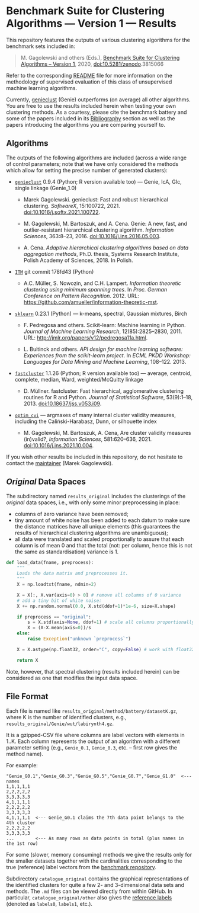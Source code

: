 # Benchmark Suite for Clustering Algorithms — Version 1 — Results

This repository features the outputs of various clustering algorithms
for the benchmark sets included in:

> M. Gagolewski and others (Eds.),
[Benchmark Suite for Clustering Algorithms – Version 1](https://github.com/gagolews/clustering_benchmarks_v1),
2020, [doi:10.5281/zenodo](https://dx.doi.org/10.5281/zenodo).3815066

Refer to the corresponding
[README](https://github.com/gagolews/clustering_benchmarks_v1/blob/master/README.md)
file for more information on the methodology of supervised
evaluation of this class of unsupervised machine learning algorithms.

Currently, [genieclust](https://genieclust.gagolewski.com) (Genie)
outperforms (on average) all other algorithms.
You are free to use the results included herein when testing
your own clustering methods.
As a courtesy, please cite the benchmark battery and
some of the papers included in its
[Bibliography](https://github.com/gagolews/clustering_benchmarks_v1/blob/master/README.md#bibliography) section
as well as the papers introducing the algorithms you are comparing yourself to.




## Algorithms

The outputs of the following algorithms are included
(across a wide range of control parameters; note that we have only considered
the methods which allow for setting the precise number of generated clusters):

* [`genieclust`](https://genieclust.gagolewski.com)
    0.9.4 (Python; R version available too) — Genie, IcA, GIc,
    single linkage (Genie_1.0)

    * Marek Gagolewski. genieclust: Fast and robust hierarchical
    clustering. *SoftwareX*, 15:100722, 2021. [doi:10.1016/j.softx.2021.100722](https://dx.doi.org/10.1016/j.softx.2021.100722).

    * M. Gagolewski, M. Bartoszuk, and A. Cena. Genie: A new, fast,
    and outlier-resistant hierarchical clustering algorithm.
    *Information Sciences*, 363:8–23, 2016. [doi:10.1016/j.ins.2016.05.003](https://dx.doi.org/10.1016/j.ins.2016.05.003).

    * A. Cena. *Adaptive hierarchical clustering algorithms based
    on data aggregation methods*, Ph.D. thesis, Systems Research Institute,
    Polish Academy of Sciences, 2018. In Polish.


* [`ITM`](https://github.com/amueller/information-theoretic-mst)
    git commit 178fd43 (Python)

    * A.C. Müller, S. Nowozin, and C.H. Lampert.
    *Information theoretic clustering using minimum spanning trees*.
    In *Proc. German Conference on Pattern Recognition*. 2012.
    URL: https://github.com/amueller/information-theoretic-mst.


* [`sklearn`](https://scikit-learn.org/stable/modules/clustering.html)
    0.23.1 (Python) — k-means, spectral, Gaussian mixtures, Birch

    * F. Pedregosa and others. Scikit-learn: Machine learning in Python.
    *Journal of Machine Learning Research*, 12(85):2825–2830, 2011.
    URL: http://jmlr.org/papers/v12/pedregosa11a.html.

    * L. Buitinck and others. *API design for machine learning software:
    Experiences from the scikit-learn project*. In *ECML PKDD Workshop:
    Languages for Data Mining and Machine Learning*, 108–122. 2013.


* [`fastcluster`](http://www.danifold.net/fastcluster.html) 1.1.26
    (Python; R version available too) — average, centroid, complete,
    median, Ward, weighted/McQuitty linkage

    * D. Müllner. fastcluster: Fast hierarchical, agglomerative clustering
    routines for R and Python. *Journal of Statistical Software*,
    53(9):1–18, 2013. [doi:10.18637/jss.v053.i09](https://dx.doi.org/10.18637/jss.v053.i09).


* [`optim_cvi`](https://github.com/gagolews/optim_cvi) — argmaxes of
    many internal cluster validity measures,
    including the Caliński-Harabasz, Dunn, or silhouette index

    * M. Gagolewski, M. Bartoszuk, A. Cena,
    Are cluster validity measures (in)valid?,
    *Information Sciences*, 581:620–636, 2021.
    [doi:10.1016/j.ins.2021.10.004](https://dx.doi.org/10.1016/j.ins.2021.10.004).

If you wish other results be included in this repository,
do not hesitate to contact the [maintainer](https://www.gagolewski.com)
(Marek Gagolewski).



## *Original* Data Spaces

The subdirectory named `results_original` includes the clusterings
of the *original* data spaces, i.e., with only some minor preprocessing
in place:

* columns of zero variance have been removed;
* tiny amount of white noise has been added to each datum to make sure the
    distance matrices have all unique elements (this guarantees the
    results of hierarchical clustering algorithms are unambiguous);
* all data were translated and scaled proportionally
    to assure that each column is of mean 0 and that the total (not: per column,
    hence this is not the same as standardisation) variance is 1.

```python
def load_data(fname, preprocess):
    """
    Loads the data matrix and preprocesses it.
    """
    X = np.loadtxt(fname, ndmin=2)

    X = X[:, X.var(axis=0) > 0] # remove all columns of 0 variance
    # add a tiny bit of white noise:
    X += np.random.normal(0.0, X.std(ddof=1)*1e-6, size=X.shape)

    if preprocess == "original":
        s = X.std(axis=None, ddof=1) # scale all columns proportionally
        X = (X-X.mean(axis=0))/s
    else:
        raise Exception("unknown `preprocess`")

    X = X.astype(np.float32, order="C", copy=False) # work with float32

    return X
```

Note, however, that spectral clustering (results included herein)
can be considered as one that modifies the input data space.



## File Format

Each file is named like `results_original/method/battery/datasetK.gz`,
where K is the number of identified clusters, e.g.,
`results_original/Genie/wut/labirynth4.gz`.

It is a gzipped-CSV file where columns are label vectors with elements
in 1..K. Each column represents the output of an algorithm
with a different parameter setting (e.g., `Genie_0.1`, `Genie_0.3`, etc. –
first row gives the method name).


For example:

```
"Genie_G0.1","Genie_G0.3","Genie_G0.5","Genie_G0.7","Genie_G1.0"  <--- names
1,1,1,1,1
2,2,2,2,2
3,3,3,3,3
4,1,1,1,1
2,2,2,2,2
3,3,3,3,3
4,1,1,1,1  <--- Genie_G0.1 claims the 7th data point belongs to the 4th cluster
2,2,2,2,2
3,3,3,3,3
...        <--- As many rows as data points in total (plus names in the 1st row)
```


For some (slower, memory consuming) methods we give the results only for
the smaller datasets together with the cardinalities corresponding to the
true (reference) label vectors from the
[benchmark repository](https://github.com/gagolews/clustering_benchmarks_v1).



Subdirectory `catalogue_original` contains the graphical representations
of the identified clusters for quite a few 2- and 3-dimensional data sets
and methods. The `.md` files can be viewed directly from within GitHub.
In particular, `catalogue_original/other` also gives the
[reference labels](https://github.com/gagolews/clustering_benchmarks_v1/blob/master/README.md) (denoted as `labels0`, `labels1`, etc.).
